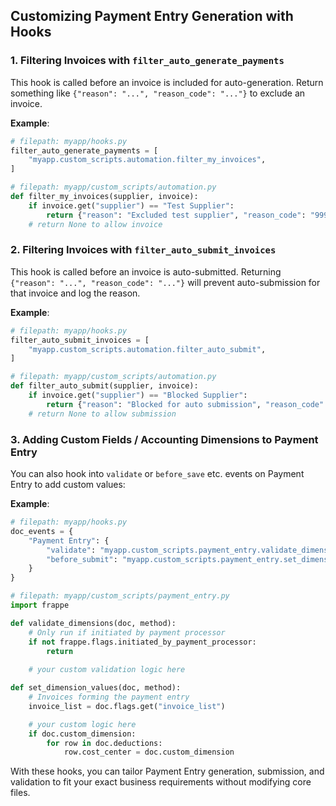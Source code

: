 ## Customizing Payment Entry Generation with Hooks

### 1. Filtering Invoices with `filter_auto_generate_payments`

This hook is called before an invoice is included for auto-generation. Return something like `{"reason": "...", "reason_code": "..."}` to exclude an invoice.  

**Example**:

```python
# filepath: myapp/hooks.py
filter_auto_generate_payments = [
    "myapp.custom_scripts.automation.filter_my_invoices",
]

# filepath: myapp/custom_scripts/automation.py
def filter_my_invoices(supplier, invoice):
    if invoice.get("supplier") == "Test Supplier":
        return {"reason": "Excluded test supplier", "reason_code": "9999"}
    # return None to allow invoice
```

### 2. Filtering Invoices with `filter_auto_submit_invoices`

This hook is called before an invoice is auto-submitted. Returning `{"reason": "...", "reason_code": "..."}` will prevent auto-submission for that invoice and log the reason.

**Example**:

```python
# filepath: myapp/hooks.py
filter_auto_submit_invoices = [
    "myapp.custom_scripts.automation.filter_auto_submit",
]

# filepath: myapp/custom_scripts/automation.py
def filter_auto_submit(supplier, invoice):
    if invoice.get("supplier") == "Blocked Supplier":
        return {"reason": "Blocked for auto submission", "reason_code": "1022"}
    # return None to allow submission
```

### 3. Adding Custom Fields / Accounting Dimensions to Payment Entry

You can also hook into `validate` or `before_save` etc. events on Payment Entry to add custom values:

**Example**:

```python
# filepath: myapp/hooks.py
doc_events = {
    "Payment Entry": {
        "validate": "myapp.custom_scripts.payment_entry.validate_dimensions",
        "before_submit": "myapp.custom_scripts.payment_entry.set_dimension_values",
    }
}

# filepath: myapp/custom_scripts/payment_entry.py
import frappe

def validate_dimensions(doc, method):
    # Only run if initiated by payment processor
    if not frappe.flags.initiated_by_payment_processor:
        return
  
    # your custom validation logic here

def set_dimension_values(doc, method):
    # Invoices forming the payment entry
    invoice_list = doc.flags.get("invoice_list")

    # your custom logic here
    if doc.custom_dimension:
        for row in doc.deductions:
            row.cost_center = doc.custom_dimension

```

With these hooks, you can tailor Payment Entry generation, submission, and validation to fit your exact business requirements without modifying core files.
